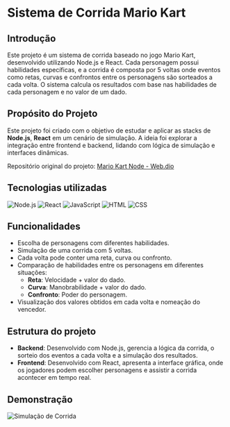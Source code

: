 # Sistema de Corrida Mario Kart


## Introdução

Este projeto é um sistema de corrida baseado no jogo Mario Kart, desenvolvido utilizando Node.js e React. Cada personagem possui habilidades específicas, e a corrida é composta por 5 voltas onde eventos como retas, curvas e confrontos entre os personagens são sorteados a cada volta. O sistema calcula os resultados com base nas habilidades de cada personagem e no valor de um dado.

## Propósito do Projeto

Este projeto foi criado com o objetivo de estudar e aplicar as stacks de **Node.js**, **React** em um cenário de simulação. A ideia foi explorar a integração entre frontend e backend, lidando com lógica de simulação e interfaces dinâmicas.

Repositório original do projeto: [Mario Kart Node - Web.dio](https://github.com/digitalinnovationone/formacao-nodejs/tree/main/03-projeto-mario-kart)

## Tecnologias utilizadas
![Node.js](https://img.shields.io/badge/node.js-339933?style=for-the-badge&logo=nodedotjs&logoColor=white)
![React](https://img.shields.io/badge/react-%2361DAFB.svg?style=for-the-badge&logo=react&logoColor=white)
![JavaScript](https://img.shields.io/badge/javascript-%23F7DF1E.svg?style=for-the-badge&logo=javascript&logoColor=black)
![HTML](https://img.shields.io/badge/html5-%23E34F26.svg?style=for-the-badge&logo=html5&logoColor=white)
![CSS](https://img.shields.io/badge/css3-%231572B6.svg?style=for-the-badge&logo=css3&logoColor=white)

## Funcionalidades

- Escolha de personagens com diferentes habilidades.
- Simulação de uma corrida com 5 voltas.
- Cada volta pode conter uma reta, curva ou confronto.
- Comparação de habilidades entre os personagens em diferentes situações:
  - **Reta**: Velocidade + valor do dado.
  - **Curva**: Manobrabilidade + valor do dado.
  - **Confronto**: Poder do personagem.
- Visualização dos valores obtidos em cada volta e nomeação do vencedor.

## Estrutura do projeto

- **Backend**: Desenvolvido com Node.js, gerencia a lógica da corrida, o sorteio dos eventos a cada volta e a simulação dos resultados.
- **Frontend**: Desenvolvido com React, apresenta a interface gráfica, onde os jogadores podem escolher personagens e assistir a corrida acontecer em tempo real.

## Demonstração
![Simulação de Corrida](https://github.com/hiurydev/mariokart-project/blob/main/mkart_frontend/public/gifs/preview.gif?raw=true)
